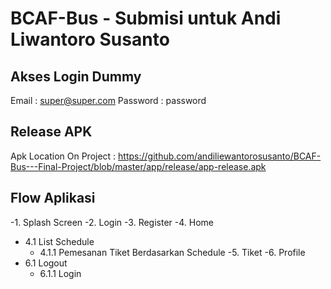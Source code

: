 # BCAF-Bus - Submisi untuk Andi Liwantoro Susanto

## Akses Login Dummy
Email : super@super.com
Password : password

## Release APK
Apk Location On Project : https://github.com/andiliewantorosusanto/BCAF-Bus---Final-Project/blob/master/app/release/app-release.apk

## Flow Aplikasi
-1. Splash Screen
-2. Login
-3. Register
-4. Home
  - 4.1 List Schedule
    - 4.1.1 Pemesanan Tiket Berdasarkan Schedule
-5. Tiket
-6. Profile
  - 6.1 Logout
    - 6.1.1 Login

